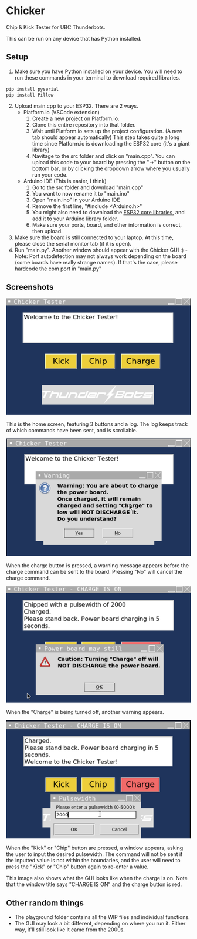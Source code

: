 # Chicker
Chip &amp; Kick Tester for UBC Thunderbots. 

This can be run on any device that has Python installed.

## Setup
1. Make sure you have Python installed on your device. You will need to run these commands in your terminal to download required libraries.
  ```shell
  pip install pyserial
  pip install Pillow
  ```
2. Upload main.cpp to your ESP32. There are 2 ways.
    - Platform.io (VSCode extension)
      1. Create a new project on Platform.io. 
      2. Clone this entire repository into that folder.
      3. Wait until Platform.io sets up the project configuration. (A new tab should appear automatically) This step takes quite a long time since Platform.io is downloading the ESP32 core (it's a giant library)
      4. Navitage to the src folder and click on "main.cpp". You can upload this code to your board by pressing the "->" button on the bottom bar, or by clicking the dropdown arrow where you usually run your code.
    - Arduino IDE (This is easier, I think)
      1. Go to the src folder and download "main.cpp"
      2. You want to now rename it to "main.ino"
      3. Open "main.ino" in your Arduino IDE
      4. Remove the first line, "#include <Arduino.h>"
      5. You might also need to download the [ESP32 core libraries](https://github.com/espressif/arduino-esp32/tree/master), and add it to your Arduino library folder.
      6. Make sure your ports, board, and other information is correct, then upload. 
  3. Make sure the board is still connected to your laptop. At this time, please close the serial monitor tab (if it is open).
  4. Run "main.py". Another window should appear with the Chicker GUI :)
    - Note: Port autodetection may not always work depending on the board (some boards have really strange names). If that's the case, please hardcode the com port in "main.py"


## Screenshots

![home GUI](data/homeGUI.png)

This is the home screen, featuring 3 buttons and a log. The log keeps track of which commands have been sent, and is scrollable. 

![charge confirmation](data/chargeConf.png)

When the charge button is pressed, a warning message appears before the charge command can be sent to the board. Pressing "No" will cancel the charge command.

![charge off confirmation](data/chargeOff.png)

When the "Charge" is being turned off, another warning appears. 

![chick](data/chick.png)

When the "Kick" or "Chip" button are pressed, a window appears, asking the user to input the desired pulsewidth. The command will not be sent if the inputted value is not within the boundaries, and the user will need to press the "Kick" or "Chip" button again to re-enter a value.

This image also shows what the GUI looks like when the charge is on. Note that the window title says "CHARGE IS ON" and the charge button is red. 

## Other random things
- The playground folder contains all the WIP files and individual functions. 
- The GUI may look a bit different, depending on where you run it. Either way, it'll still look like it came from the 2000s.

